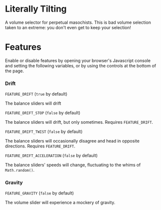 Literally Tilting
=================

A volume selector for perpetual masochists. This is bad volume selection taken
to an extreme: you don't even get to keep your selection!

Features
========

Enable or disable features by opening your browser's Javascript console and
setting the following variables, or by using the controls at the bottom of the
page.

### Drift

`FEATURE_DRIFT` (`true` by default)

The balance sliders will drift

`FEATURE_DRIFT_STOP` (`false` by default)

The balance sliders will drift, but only sometimes. Requires `FEATURE_DRIFT`.

`FEATURE_DRIFT_TWIST` (`false` by default)

The balance sliders will occasionally disagree and head in opposite directions.
Requires `FEATURE_DRIFT`.

`FEATURE_DRIFT_ACCELERATION` (`false` by default)

The balance sliders' speeds will change, fluctuating to the whims of
`Math.random()`.

### Gravity

`FEATURE_GRAVITY` (`false` by default)

The volume slider will experience a mockery of gravity.

